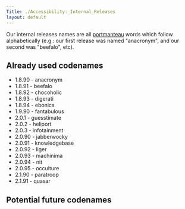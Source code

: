 ```yaml
---
Title: ./Accessibility:_Internal_Releases
layout: default
---
```


Our internal releases names are all
[portmanteau](http://en.wikipedia.org/wiki/Portmanteau) words which
follow alphabetically (e.g.: our first release was named "anacronym",
and our second was "beefalo", etc).

Already used codenames
----------------------

-   1.8.90 - anacronym
-   1.8.91 - beefalo
-   1.8.92 - chocoholic
-   1.8.93 - digerati
-   1.8.94 - ebonics
-   1.9.90 - fantabulous
-   2.0.1 - guesstimate
-   2.0.2 - heliport
-   2.0.3 - infotainment
-   2.0.90 - jabberwocky
-   2.0.91 - knowledgebase
-   2.0.92 - liger
-   2.0.93 - machinima
-   2.0.94 - nit
-   2.0.95 - occulture
-   2.1.90 - paratroop
-   2.1.91 - quasar

Potential future codenames
--------------------------
